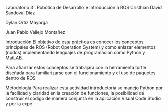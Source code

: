 Laboratorio 3 : Robótica de Desarrollo e Introducción a ROS
Cristhian David Sandoval Diaz

Dylan Ortiz Mayorga

Juan Pablo Vallejo Montañez

Introducción
El objetivo de esta práctica es conocer los conceptos principales de ROS (Robot Operation System) y como enlazar elementos (nodos) implementando lenguajes de programación como Python y MatLAB.

Para afianzar estos conceptos se trabajara con la herramienta turtle diseñada para familiarizarse con el funcionamiento y el uso de paquetes dentro de ROS

Metodología
Para realizar esta actividad introductoria se manejo Python por la facilidad y claridad en la creación de funciones, la posibilidad de construir el código de manera conjunta en la aplicación Visual Code Studio y por la expe
